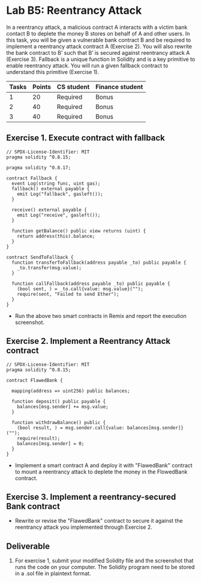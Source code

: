 # Lab B5: Reentrancy Attack

In a reentrancy attack, a malicious contract A interacts with a victim bank contact B to deplete the money B stores on behalf of A and other users. In this task, you will be given a vulnerable bank contract B and be required to implement a reentrancy attack contract A (Exercise 2). You will also rewrite the bank contract to B’ such that B’ is secured against reentrancy attack A (Exercise 3). Fallback is a unique function in Solidity and is a key primitive to enable reentrancy attack. You will run a given fallback contract to understand this primitive (Exercise 1).

| Tasks | Points | CS student | Finance student |
| --- | --- | --- | --- |
| 1 | 20 | Required | Bonus |
| 2 | 40 | Required | Bonus |
| 3 | 40 | Required | Bonus |

Exercise 1. Execute contract with fallback
---

```
// SPDX-License-Identifier: MIT
pragma solidity ^0.8.15;

pragma solidity ^0.8.17;

contract Fallback {
  event Log(string func, uint gas);
  fallback() external payable {
    emit Log("fallback", gasleft());
  }

  receive() external payable {
    emit Log("receive", gasleft());
  }

  function getBalance() public view returns (uint) {
    return address(this).balance;
  }
}

contract SendToFallback {
  function transferToFallback(address payable _to) public payable {
    _to.transfer(msg.value);
  }

  function callFallback(address payable _to) public payable {
    (bool sent, ) = _to.call{value: msg.value}("");
    require(sent, "Failed to send Ether");
  }
}
```

- Run the above two smart contracts in Remix and report the execution screenshot.

Exercise 2. Implement a Reentrancy Attack contract
---

```
// SPDX-License-Identifier: MIT
pragma solidity ^0.8.15;

contract FlawedBank {

  mapping(address => uint256) public balances;

  function deposit() public payable {
    balances[msg.sender] += msg.value;
  }

  function withdrawBalance() public {
    (bool result, ) = msg.sender.call{value: balances[msg.sender]}("");
    require(result);
    balances[msg.sender] = 0;
  }
}
```

- Implement a smart contract A and deploy it with "FlawedBank" contract to mount a reentrancy attack to deplete the money in the FlowedBank contract.

Exercise 3. Implement a reentrancy-secured Bank contract
---

- Rewrite or revise the "FlawedBank" contract to secure it against the reentrancy attack you implemented through Exercise 2.

## Deliverable

1. For exercise 1, submit your modified Solidity file and the screenshot that runs the code on your computer. The Solidity program need to be stored in a .sol file in plaintext format.
